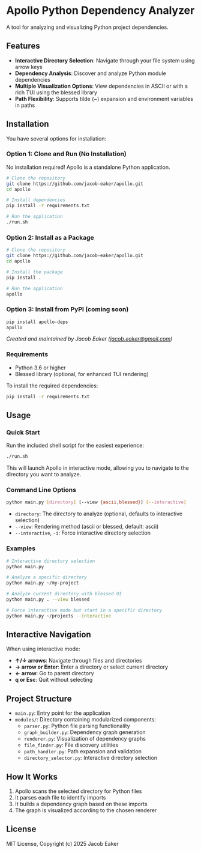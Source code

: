 # Apollo Python Dependency Analyzer

A tool for analyzing and visualizing Python project dependencies.

## Features

- **Interactive Directory Selection**: Navigate through your file system using arrow keys
- **Dependency Analysis**: Discover and analyze Python module dependencies
- **Multiple Visualization Options**: View dependencies in ASCII or with a rich TUI using the blessed library
- **Path Flexibility**: Supports tilde (~) expansion and environment variables in paths

## Installation

You have several options for installation:

### Option 1: Clone and Run (No Installation)

No installation required! Apollo is a standalone Python application.

```bash
# Clone the repository
git clone https://github.com/jacob-eaker/apollo.git
cd apollo

# Install dependencies
pip install -r requirements.txt

# Run the application
./run.sh
```

### Option 2: Install as a Package

```bash
# Clone the repository
git clone https://github.com/jacob-eaker/apollo.git
cd apollo

# Install the package
pip install .

# Run the application
apollo
```

### Option 3: Install from PyPI (coming soon)

```bash
pip install apollo-deps
apollo
```

*Created and maintained by Jacob Eaker (jacob.eaker@gmail.com)*

### Requirements

- Python 3.6 or higher
- Blessed library (optional, for enhanced TUI rendering)

To install the required dependencies:

```bash
pip install -r requirements.txt
```

## Usage

### Quick Start

Run the included shell script for the easiest experience:

```bash
./run.sh
```

This will launch Apollo in interactive mode, allowing you to navigate to the directory you want to analyze.

### Command Line Options

```bash
python main.py [directory] [--view {ascii,blessed}] [--interactive]
```

- `directory`: The directory to analyze (optional, defaults to interactive selection)
- `--view`: Rendering method (ascii or blessed, default: ascii)
- `--interactive`, `-i`: Force interactive directory selection

### Examples

```bash
# Interactive directory selection
python main.py

# Analyze a specific directory
python main.py ~/my-project

# Analyze current directory with blessed UI
python main.py . --view blessed

# Force interactive mode but start in a specific directory
python main.py ~/projects --interactive
```

## Interactive Navigation

When using interactive mode:

- **↑/↓ arrows**: Navigate through files and directories
- **→ arrow or Enter**: Enter a directory or select current directory
- **← arrow**: Go to parent directory
- **q or Esc**: Quit without selecting

## Project Structure

- `main.py`: Entry point for the application
- `modules/`: Directory containing modularized components:
  - `parser.py`: Python file parsing functionality
  - `graph_builder.py`: Dependency graph generation
  - `renderer.py`: Visualization of dependency graphs
  - `file_finder.py`: File discovery utilities
  - `path_handler.py`: Path expansion and validation
  - `directory_selector.py`: Interactive directory selection

## How It Works

1. Apollo scans the selected directory for Python files
2. It parses each file to identify imports
3. It builds a dependency graph based on these imports
4. The graph is visualized according to the chosen renderer

## License

MIT License, Copyright (c) 2025 Jacob Eaker